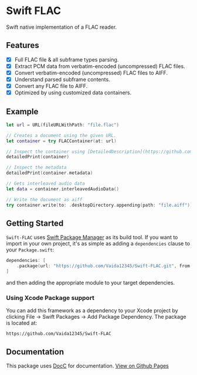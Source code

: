 # Swift FLAC
Swift native implementation of a FLAC reader.

## Features
- [x] Full FLAC file & all subframe types parsing.
- [x] Extract PCM data from verbatim-encoded (uncompressed) FLAC files.
- [x] Convert verbatim-encoded (uncompressed) FLAC files to AIFF.
- [x] Understand parsed subframe contents.
- [x] Convert any FLAC file to AIFF.
- [x] Optimized by using customized data containers.

## Example
```swift
let url = URL(fileURLWithPath: "file.flac")

// Creates a document using the given URL.
let container = try FLACContainer(at: url)

// Inspect the container using [DetailedDescription](https://github.com/Vaida12345/DetailedDescription)
detailedPrint(container)

// Inspect the metadata
detailedPrint(container.metadata)

// Gets interleaved audio data
let data = container.interleavedAudioData()

// Write the document as aiff
try container.write(to: .desktopDirectory.appending(path: "file.aiff"))
```

## Getting Started

`Swift-FLAC` uses [Swift Package Manager](https://www.swift.org/documentation/package-manager/) as its build tool. If you want to import in your own project, it's as simple as adding a `dependencies` clause to your `Package.swift`:
```swift
dependencies: [
    .package(url: "https://github.com/Vaida12345/Swift-FLAC.git", from: "1.0.0")
]
```
and then adding the appropriate module to your target dependencies.

### Using Xcode Package support

You can add this framework as a dependency to your Xcode project by clicking File -> Swift Packages -> Add Package Dependency. The package is located at:
```
https://github.com/Vaida12345/Swift-FLAC
```

## Documentation

This package uses [DocC](https://www.swift.org/documentation/docc/) for documentation. [View on Github Pages](https://vaida12345.github.io/Swift-FLAC/documentation/swiftflac/)
